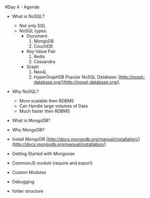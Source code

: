 #Day 4 - Agenda

* What is NoSQL?
    * Not only SQL
    * NoSQL types:
        * Document 
            1. MongoDB
            2. CouchDB
        * Key-Value Pair
            1. Redis
            2. Cassandra
        * Graph
            1. Neo4j
            2. HyperGraphDB
        Popular NoSQL Database: [http://nosql-database.org/](http://nosql-database.org/).
* Why NoSQL?    
    * More scalable then RDBMS
    * Can Handle large volumes of Data
    * Much faster then RDBMS
* What is MongoDB?
* Why MongoDB?
* Install MongoDB [http://docs.mongodb.org/manual/installation/](http://docs.mongodb.org/manual/installation/)


* Getting Started with Mongoose


* CommonJS module (require and export)
* Custom Modules


* Debugging
* folder structure
